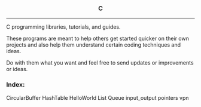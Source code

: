 <center><h3>C</h3></center>
<hr />

C programming libraries, tutorials, and guides.

These programs are meant to help others get started quicker 
on their own projects and also help them understand certain 
coding techniques and ideas.

Do with them what you want and feel free to send updates or 
improvements or ideas.

### Index:
  CircularBuffer
  HashTable
  HelloWorld
  List
  Queue
  input_output
  pointers
  vpn
